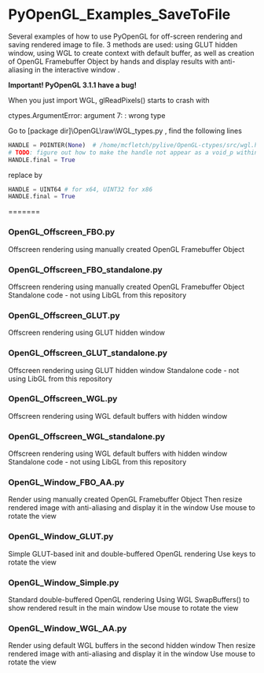 # PyOpenGL_Examples_SaveToFile
Several examples of how to use PyOpenGL for off-screen rendering and saving rendered image to file. 3 methods are used: using GLUT hidden window, using WGL to create context with default buffer, as well as creation of OpenGL Framebuffer Object by hands and display results with anti-aliasing in the interactive window .

**Important! PyOpenGL 3.1.1 have a bug!**

When you just import WGL, glReadPixels() starts to crash with

ctypes.ArgumentError: argument 7: : wrong type

Go to [package dir]\OpenGL\raw\WGL_types.py , find the following lines

```python
HANDLE = POINTER(None)  # /home/mcfletch/pylive/OpenGL-ctypes/src/wgl.h:60
# TODO: figure out how to make the handle not appear as a void_p within the code...
HANDLE.final = True
```

replace by

```python
HANDLE = UINT64 # for x64, UINT32 for x86
HANDLE.final = True
```

=======
### OpenGL_Offscreen_FBO.py
Offscreen rendering using manually created OpenGL Framebuffer Object

### OpenGL_Offscreen_FBO_standalone.py
Offscreen rendering using manually created OpenGL Framebuffer Object
Standalone code - not using LibGL from this repository

### OpenGL_Offscreen_GLUT.py
Offscreen rendering using GLUT hidden window

### OpenGL_Offscreen_GLUT_standalone.py
Offscreen rendering using GLUT hidden window
Standalone code - not using LibGL from this repository

### OpenGL_Offscreen_WGL.py
Offscreen rendering using WGL default buffers with hidden window

### OpenGL_Offscreen_WGL_standalone.py
Offscreen rendering using WGL default buffers with hidden window
Standalone code - not using LibGL from this repository

### OpenGL_Window_FBO_AA.py
Render using manually created OpenGL Framebuffer Object
Then resize rendered image with anti-aliasing and display it in the window
Use mouse to rotate the view

### OpenGL_Window_GLUT.py
Simple GLUT-based init and double-buffered OpenGL rendering
Use keys to rotate the view

### OpenGL_Window_Simple.py
Standard double-buffered OpenGL rendering
Using WGL SwapBuffers() to show rendered result in the main window
Use mouse to rotate the view

### OpenGL_Window_WGL_AA.py
Render using default WGL buffers in the second hidden window
Then resize rendered image with anti-aliasing and display it in the window
Use mouse to rotate the view
